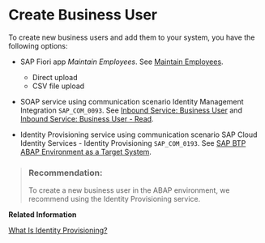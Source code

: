 <!-- loioef52a682060c4051a0645f4ecc5859d0 -->

# Create Business User

To create new business users and add them to your system, you have the following options:

-   SAP Fiori app *Maintain Employees*. See [Maintain Employees](../50-administration-and-ops/Maintain_Employees_e882b0f.md).
    -   Direct upload
    -   CSV file upload

-   SOAP service using communication scenario Identity Management Integration `SAP_COM_0093`. See [Inbound Service: Business User](Inbound_Service_Business_User_a631f4e.md) and [Inbound Service: Business User - Read](Inbound_Service_Business_User_-_Read_535e7af.md).
-   Identity Provisioning service using communication scenario SAP Cloud Identity Services - Identity Provisioning `SAP_COM_0193`. See [SAP BTP ABAP Environment as a Target System](https://help.sap.com/viewer/f48e822d6d484fa5ade7dda78b64d9f5/Cloud/en-US/e763123cbba9418d99a43b72c9783c60.html).

> ### Recommendation:  
> To create a new business user in the ABAP environment, we recommend using the Identity Provisioning service.

**Related Information**  


[What Is Identity Provisioning?](https://help.sap.com/viewer/f48e822d6d484fa5ade7dda78b64d9f5/Cloud/en-US/f2b2df8a273642a1bf801e99ecc4a043.html)

